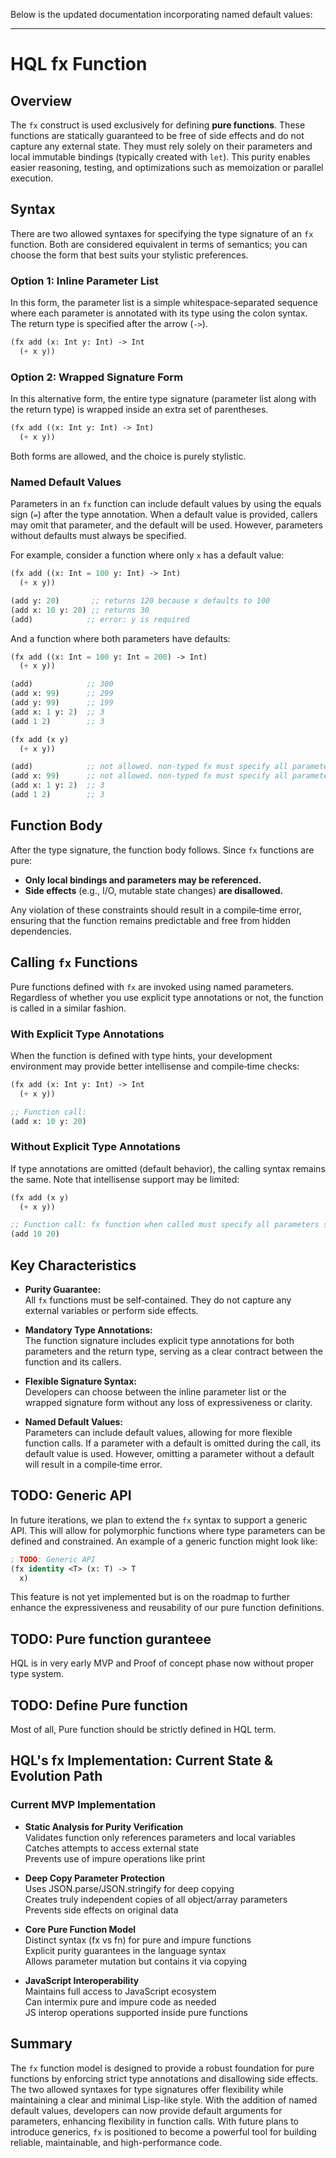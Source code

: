 Below is the updated documentation incorporating named default values:

---

# HQL fx Function

## Overview

The `fx` construct is used exclusively for defining **pure functions**. These functions are statically guaranteed to be free of side effects and do not capture any external state. They must rely solely on their parameters and local immutable bindings (typically created with `let`). This purity enables easier reasoning, testing, and optimizations such as memoization or parallel execution.

## Syntax

There are two allowed syntaxes for specifying the type signature of an `fx` function. Both are considered equivalent in terms of semantics; you can choose the form that best suits your stylistic preferences.

### Option 1: Inline Parameter List

In this form, the parameter list is a simple whitespace‑separated sequence where each parameter is annotated with its type using the colon syntax. The return type is specified after the arrow (`->`).

```lisp
(fx add (x: Int y: Int) -> Int
  (+ x y))
```

### Option 2: Wrapped Signature Form

In this alternative form, the entire type signature (parameter list along with the return type) is wrapped inside an extra set of parentheses.

```lisp
(fx add ((x: Int y: Int) -> Int)
  (+ x y))
```

Both forms are allowed, and the choice is purely stylistic.

### Named Default Values

Parameters in an `fx` function can include default values by using the equals sign (`=`) after the type annotation. When a default value is provided, callers may omit that parameter, and the default will be used. However, parameters without defaults must always be specified.

For example, consider a function where only `x` has a default value:

```lisp
(fx add ((x: Int = 100 y: Int) -> Int)
  (+ x y))

(add y: 20)       ;; returns 120 because x defaults to 100
(add x: 10 y: 20) ;; returns 30
(add)            ;; error: y is required
```

And a function where both parameters have defaults:

```lisp
(fx add ((x: Int = 100 y: Int = 200) -> Int)
  (+ x y))

(add)            ;; 300
(add x: 99)      ;; 299
(add y: 99)      ;; 199
(add x: 1 y: 2)  ;; 3
(add 1 2)        ;; 3 
```

```lisp
(fx add (x y)
  (+ x y))

(add)            ;; not allowed. non-typed fx must specify all parameters
(add x: 99)      ;; not allowed. non-typed fx must specify all parameters
(add x: 1 y: 2)  ;; 3
(add 1 2)        ;; 3
```

## Function Body

After the type signature, the function body follows. Since `fx` functions are pure:

- **Only local bindings and parameters may be referenced.**
- **Side effects** (e.g., I/O, mutable state changes) **are disallowed.**

Any violation of these constraints should result in a compile‑time error, ensuring that the function remains predictable and free from hidden dependencies.

## Calling `fx` Functions

Pure functions defined with `fx` are invoked using named parameters. Regardless of whether you use explicit type annotations or not, the function is called in a similar fashion.

### With Explicit Type Annotations

When the function is defined with type hints, your development environment may provide better intellisense and compile‑time checks:

```lisp
(fx add (x: Int y: Int) -> Int
  (+ x y))

;; Function call:
(add x: 10 y: 20)
```

### Without Explicit Type Annotations

If type annotations are omitted (default behavior), the calling syntax remains the same. Note that intellisense support may be limited:

```lisp
(fx add (x y)
  (+ x y))

;; Function call: fx function when called must specify all parameters since there is no type and named argument having default values.
(add 10 20)
```

## Key Characteristics

- **Purity Guarantee:**  
  All `fx` functions must be self‑contained. They do not capture any external variables or perform side effects.

- **Mandatory Type Annotations:**  
  The function signature includes explicit type annotations for both parameters and the return type, serving as a clear contract between the function and its callers.

- **Flexible Signature Syntax:**  
  Developers can choose between the inline parameter list or the wrapped signature form without any loss of expressiveness or clarity.

- **Named Default Values:**  
  Parameters can include default values, allowing for more flexible function calls. If a parameter with a default is omitted during the call, its default value is used. However, omitting a parameter without a default will result in a compile‑time error.

## TODO: Generic API

In future iterations, we plan to extend the `fx` syntax to support a generic API. This will allow for polymorphic functions where type parameters can be defined and constrained. An example of a generic function might look like:

```lisp
; TODO: Generic API
(fx identity <T> (x: T) -> T
  x)
```

This feature is not yet implemented but is on the roadmap to further enhance the expressiveness and reusability of our pure function definitions.

## TODO: Pure function guranteee

HQL is in very early MVP and Proof of concept phase now without proper type system.

## TODO: Define Pure function

Most of all, Pure function should be strictly defined in HQL term.

## HQL's fx Implementation: Current State & Evolution Path

### Current MVP Implementation

- **Static Analysis for Purity Verification**  
  Validates function only references parameters and local variables  
  Catches attempts to access external state  
  Prevents use of impure operations like print

- **Deep Copy Parameter Protection**  
  Uses JSON.parse/JSON.stringify for deep copying  
  Creates truly independent copies of all object/array parameters  
  Prevents side effects on original data

- **Core Pure Function Model**  
  Distinct syntax (fx vs fn) for pure and impure functions  
  Explicit purity guarantees in the language syntax  
  Allows parameter mutation but contains it via copying

- **JavaScript Interoperability**  
  Maintains full access to JavaScript ecosystem  
  Can intermix pure and impure code as needed  
  JS interop operations supported inside pure functions

## Summary

The `fx` function model is designed to provide a robust foundation for pure functions by enforcing strict type annotations and disallowing side effects. The two allowed syntaxes for type signatures offer flexibility while maintaining a clear and minimal Lisp-like style. With the addition of named default values, developers can now provide default arguments for parameters, enhancing flexibility in function calls. With future plans to introduce generics, `fx` is positioned to become a powerful tool for building reliable, maintainable, and high-performance code.